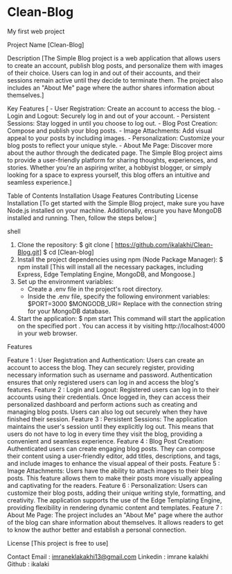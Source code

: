 # Clean-Blog
My first web project

Project Name
[Clean-Blog]

Description
[The Simple Blog project is a web application that allows users to create an account, publish blog posts, and personalize them with images of their choice. Users can log in and out of their accounts, and their sessions remain active until they decide to terminate them. The project also includes an "About Me" page where the author shares information about themselves.]

Key Features
[
    - User Registration: Create an account to access the blog.
    - Login and Logout: Securely log in and out of your account.
    - Persistent Sessions: Stay logged in until you choose to log out.
    - Blog Post Creation: Compose and publish your blog posts.
    - Image Attachments: Add visual appeal to your posts by including images.
    - Personalization: Customize your blog posts to reflect your unique style.
    - About Me Page: Discover more about the author through the dedicated page.
The Simple Blog project aims to provide a user-friendly platform for sharing thoughts, experiences, and stories. Whether you're an aspiring writer, a hobbyist blogger, or simply looking for a space to express yourself, this blog offers an intuitive and seamless experience.]

Table of Contents
Installation
Usage
Features
Contributing
License
Installation
[To get started with the Simple Blog project, make sure you have Node.js installed on your machine. Additionally, ensure you have MongoDB installed and running. Then, follow the steps below:]

shell
1. Clone the repository:
$ git clone [ https://github.com/ikalakhi/Clean-Blog.git]
$ cd [Clean-blog]
2. Install the project dependencies using npm (Node Package Manager):
$ npm install
[This will install all the necessary packages, including Express, Edge Templating Engine, MongoDB, and Mongoose.]
3. Set up the environment variables:
    - Create a .env file in the project's root directory.
    - Inside the .env file, specify the following environment variables:
$PORT=3000
$MONGODB_URI=<your MongoDB connection URI>
Replace <your MongoDB connection URI> with the connection string for your MongoDB database.
4. Start the application:
$ npm start
This command will start the application on the specified port . You can access it by visiting http://localhost:4000 in your web browser.

Features

Feature 1 : User Registration and Authentication: Users can create an account to access the blog. They can securely register, providing necessary information such as username and password. Authentication ensures that only registered users can log in and access the blog's features.
Feature 2 : Login and Logout: Registered users can log in to their accounts using their credentials. Once logged in, they can access their personalized dashboard and perform actions such as creating and managing blog posts. Users can also log out securely when they have finished their session.
Feature 3 : Persistent Sessions: The application maintains the user's session until they explicitly log out. This means that users do not have to log in every time they visit the blog, providing a convenient and seamless experience.
Feature 4 : Blog Post Creation: Authenticated users can create engaging blog posts. They can compose their content using a user-friendly editor, add titles, descriptions, and tags, and include images to enhance the visual appeal of their posts.
Feature 5 : Image Attachments: Users have the ability to attach images to their blog posts. This feature allows them to make their posts more visually appealing and captivating for the readers.
Feature 6 : Personalization: Users can customize their blog posts, adding their unique writing style, formatting, and creativity. The application supports the use of the Edge Templating Engine, providing flexibility in rendering dynamic content and templates.
Feature 7 : About Me Page: The project includes an "About Me" page where the author of the blog can share information about themselves. It allows readers to get to know the author better and establish a personal connection.

License
[This project is free to use]

Contact
Email : imraneklakakhi13@gmail.com
Linkedin : imrane kalakhi
Github : ikalaki